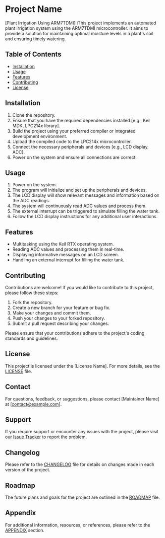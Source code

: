 # Project Name

[Plant Irrigation Using ARM7TDMI] iThis project implements an automated plant irrigation system using the ARM7TDMI microcontroller. It aims to provide a solution for maintaining optimal moisture levels in a plant's soil and ensuring timely watering.

## Table of Contents

- [Installation](#installation)
- [Usage](#usage)
- [Features](#features)
- [Contributing](#contributing)
- [License](#license)

## Installation

1. Clone the repository.
2. Ensure that you have the required dependencies installed [e.g., Keil MDK, LPC214x library].
3. Build the project using your preferred compiler or integrated development environment.
4. Upload the compiled code to the LPC214x microcontroller.
5. Connect the necessary peripherals and devices [e.g., LCD display, ADC].
6. Power on the system and ensure all connections are correct.

## Usage

1. Power on the system.
2. The program will initialize and set up the peripherals and devices.
3. The LCD display will show relevant messages and information based on the ADC readings.
4. The system will continuously read ADC values and process them.
5. The external interrupt can be triggered to simulate filling the water tank.
6. Follow the LCD display instructions for any additional user interactions.

## Features

- Multitasking using the Keil RTX operating system.
- Reading ADC values and processing them in real-time.
- Displaying informative messages on an LCD screen.
- Handling an external interrupt for filling the water tank.

## Contributing

Contributions are welcome! If you would like to contribute to this project, please follow these steps:

1. Fork the repository.
2. Create a new branch for your feature or bug fix.
3. Make your changes and commit them.
4. Push your changes to your forked repository.
5. Submit a pull request describing your changes.

Please ensure that your contributions adhere to the project's coding standards and guidelines.

## License

This project is licensed under the [License Name]. For more details, see the [LICENSE](LICENSE) file.

## Contact

For questions, feedback, or suggestions, please contact [Maintainer Name] at [contact@example.com].

## Support

If you require support or encounter any issues with the project, please visit our [Issue Tracker](https://github.com/username/projectname/issues) to report the problem.

## Changelog

Please refer to the [CHANGELOG](CHANGELOG.md) file for details on changes made in each version of the project.

## Roadmap

The future plans and goals for the project are outlined in the [ROADMAP](ROADMAP.md) file.

## Appendix

For additional information, resources, or references, please refer to the [APPENDIX](APPENDIX.md) section.

